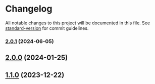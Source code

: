 # Changelog

All notable changes to this project will be documented in this file. See [standard-version](https://github.com/conventional-changelog/standard-version) for commit guidelines.

### [2.0.1](https://github.com/noyobo/pure-tapable/compare/v2.0.0...v2.0.1) (2024-06-05)

## [2.0.0](https://github.com/noyobo/pure-tapable/compare/v1.1.0...v2.0.0) (2024-01-25)

## [1.1.0](https://github.com/noyobo/pure-tapable/compare/v1.0.0...v1.1.0) (2023-12-22)
